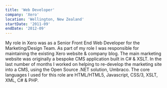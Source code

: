 ```yaml
---
title: 'Web Developer'
company: 'Xero'
location: 'Wellington, New Zealand'
startDate: '2011-09'
endDate: '2012-09'
---
```


My role in Xero was as a Senior Front End Web Developer for the
Marketing/Design Team. As part of my role I was responsible for
maintaining the existing Xero website & company blog. The main
marketing website was originally a bespoke CMS application built in C# &
XSLT. In the last number of months I worked on helping to re-develop the
marketing site into a CMS, using the Open Source .NET solution,
Umbraco. The core languages I used for this role are HTML/HTML5,
Javascript, CSS/3, XSLT, XML, C# & PHP.
